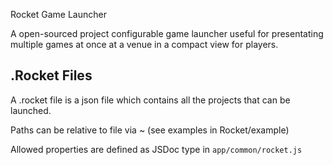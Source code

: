 Rocket Game Launcher

A open-sourced project configurable game launcher useful for presentating multiple games at once at a venue in a compact view for players.

## .Rocket Files

A .rocket file is a json file which contains all the projects that can be launched.

Paths can be relative to file via ~ (see examples in Rocket/example)

Allowed properties are defined as JSDoc type in `app/common/rocket.js`
